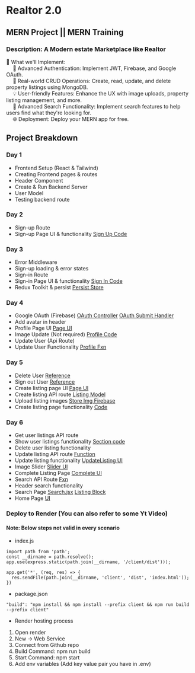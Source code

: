 # Realtor 2.0
## MERN Project || MERN Training
### Description: A Modern estate Marketplace like Realtor

📌 What we'll Implement:\
&emsp; 🔑 Advanced Authentication: Implement JWT, Firebase, and Google OAuth.\
&emsp; 🏡 Real-world CRUD Operations: Create, read, update, and delete property listings using MongoDB.\
&emsp; 💡 User-friendly Features: Enhance the UX with image uploads, property listing management, and more.\
&emsp; 🚀 Advanced Search Functionality: Implement search features to help users find what they're looking for.\
&emsp; 🌐 Deployment: Deploy your MERN app for free.

## Project Breakdown

### Day 1
- Frontend Setup (React & Tailwind)
- Creating Frontend pages & routes
- Header Component
- Create & Run Backend Server
- User Model
- Testing backend route

### Day 2
- Sign-up Route
- Sign-up Page UI & functionality <a href="https://github.com/utkarshgoel10/Realtor_MERN/blob/main/Project%20Material/SignUp.jsx">Sign Up Code</a>

### Day 3
- Error Middleware
- Sign-up loading & error states
- Sign-in Route
- Sign-in Page UI & functionality <a href="https://github.com/utkarshgoel10/Realtor_MERN/blob/main/Project%20Material/SignIn.jsx">Sign In Code</a>
- Redux Toolkit & persist <a href="https://github.com/utkarshgoel10/Realtor_MERN/blob/main/Project%20Material/store.js">Persist Store</a>

### Day 4
- Google OAuth (Firebase) <a href="https://github.com/utkarshgoel10/Realtor_MERN/blob/main/Project%20Material/OAuthController.js">OAuth Controller</a> <a href="https://github.com/utkarshgoel10/Realtor_MERN/blob/main/Project%20Material/OAuth-HandleClick.jsx">OAuth Submit Handler</a>
- Add avatar in header
- Profile Page UI <a href="https://github.com/utkarshgoel10/Realtor_MERN/blob/main/Project%20Material/Profile.jsx">Page UI</a>
- Image Update (Not required) <a href="https://github.com/utkarshgoel10/Realtor_MERN/blob/main/Project%20Material/ImageUpload(Profile).jsx">Profile Code</a>
- Update User (Api Route)
- Update User Functionality <a href="https://github.com/utkarshgoel10/Realtor_MERN/blob/main/Project%20Material/UpdateFunctionality.jsx">Profile Fxn</a>

### Day 5
- Delete User <a href="https://github.com/utkarshgoel10/Realtor_MERN/blob/main/Project%20Material/Del.md">Reference</a>
- Sign out User <a href="https://github.com/utkarshgoel10/Realtor_MERN/blob/main/Project%20Material/SignO.md">Reference</a>
- Create listing page UI <a href="https://github.com/utkarshgoel10/Realtor_MERN/blob/main/Project%20Material/CreateListing.jsx">Page UI</a>
- Create listing API route <a href="https://github.com/utkarshgoel10/Realtor_MERN/blob/main/Project%20Material/listing.model.js">Listing Model</a>
- Upload listing images <a href="https://github.com/utkarshgoel10/Realtor_MERN/blob/main/Project%20Material/storeListingImage.js">Store Img Firebase</a>
- Create listing page functionality <a href="https://github.com/utkarshgoel10/Realtor_MERN/blob/main/Project%20Material/listFxn.jsx">Code</a>

### Day 6
- Get user listings API route
- Show user listings functionality <a href="https://github.com/utkarshgoel10/Realtor_MERN/blob/main/Project%20Material/showListing.jsx">Section code</a>
- Delete user listing functionality
- Update listing API route <a href="https://github.com/utkarshgoel10/Realtor_MERN/blob/main/Project%20Material/updateListingFxn.js">Function</a>
- Update listing functionality <a href="https://github.com/utkarshgoel10/Realtor_MERN/blob/main/Project%20Material/updateListing.jsx">UpdateListing UI</a>
- Image Slider <a href="https://github.com/utkarshgoel10/Realtor_MERN/blob/main/Project%20Material/Slider.js">Slider UI</a>
- Complete Listing Page <a href="https://github.com/utkarshgoel10/Realtor_MERN/blob/main/Project%20Material/completeListing.jsx">Complete UI</a>
- Search API Route <a href="https://github.com/utkarshgoel10/Realtor_MERN/blob/main/Project%20Material/getListings.jsx">Fxn</a>
- Header search functionality
- Search Page <a href="https://github.com/utkarshgoel10/Realtor_MERN/blob/main/Project%20Material/searchUI.jsx">Search.jsx</a> <a href="https://github.com/utkarshgoel10/Realtor_MERN/blob/main/Project%20Material/listingItem.jsx">Listing Block</a>
- Home Page <a href="https://github.com/utkarshgoel10/Realtor_MERN/blob/main/Project%20Material/HomeUI.jsx">UI</a>

### Deploy to Render (You can also refer to some Yt Video)
#### Note: Below steps not valid in every scenario
- index.js
```
import path from 'path';
const __dirname = path.resolve();
app.use(express.static(path.join(__dirname, '/client/dist')));

app.get('*', (req, res) => {
  res.sendFile(path.join(__dirname, 'client', 'dist', 'index.html'));
})
```
- package.json
```
"build": "npm install && npm install --prefix client && npm run build --prefix client"
```
- Render hosting process
1. Open render
2. New -> Web Service
3. Connect from Github repo
4. Build Command: npm run build
5. Start Command: npm start
6. Add env variables (Add key value pair you have in .env)

